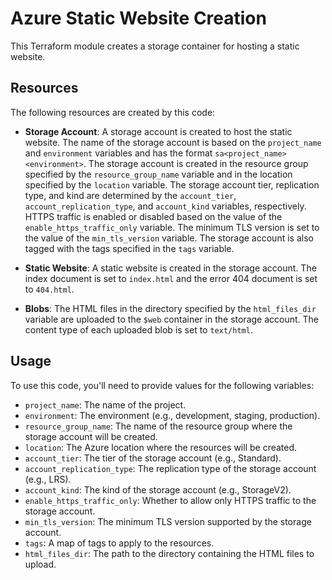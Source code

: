 # Azure Static Website Creation

This Terraform module creates a storage container for hosting a static website.

## Resources

The following resources are created by this code:

- **Storage Account**: A storage account is created to host the static website. The name of the storage account is based on the `project_name` and `environment` variables and has the format `sa<project_name><environment>`. The storage account is created in the resource group specified by the `resource_group_name` variable and in the location specified by the `location` variable. The storage account tier, replication type, and kind are determined by the `account_tier`, `account_replication_type`, and `account_kind` variables, respectively. HTTPS traffic is enabled or disabled based on the value of the `enable_https_traffic_only` variable. The minimum TLS version is set to the value of the `min_tls_version` variable. The storage account is also tagged with the tags specified in the `tags` variable.

- **Static Website**: A static website is created in the storage account. The index document is set to `index.html` and the error 404 document is set to `404.html`.

- **Blobs**: The HTML files in the directory specified by the `html_files_dir` variable are uploaded to the `$web` container in the storage account. The content type of each uploaded blob is set to `text/html`.

## Usage

To use this code, you'll need to provide values for the following variables:

- `project_name`: The name of the project.
- `environment`: The environment (e.g., development, staging, production).
- `resource_group_name`: The name of the resource group where the storage account will be created.
- `location`: The Azure location where the resources will be created.
- `account_tier`: The tier of the storage account (e.g., Standard).
- `account_replication_type`: The replication type of the storage account (e.g., LRS).
- `account_kind`: The kind of the storage account (e.g., StorageV2).
- `enable_https_traffic_only`: Whether to allow only HTTPS traffic to the storage account.
- `min_tls_version`: The minimum TLS version supported by the storage account.
- `tags`: A map of tags to apply to the resources.
- `html_files_dir`: The path to the directory containing the HTML files to upload.

